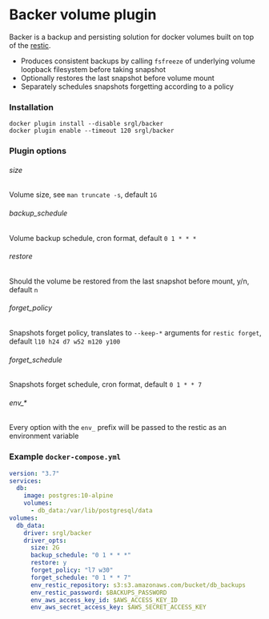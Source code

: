 # Backer volume plugin
Backer is a backup and persisting solution for docker volumes built on top of the [restic](https://github.com/restic/restic).
* Produces consistent backups by calling `fsfreeze` of underlying volume loopback filesystem before taking snapshot
* Optionally restores the last snapshot before volume mount
* Separately schedules snapshots forgetting according to a policy

### Installation
```
docker plugin install --disable srgl/backer
docker plugin enable --timeout 120 srgl/backer
```

### Plugin options
###### size
Volume size, see `man truncate -s`, default `1G`
###### backup_schedule
Volume backup schedule, cron format, default `0 1 * * *`
###### restore
Should the volume be restored from the last snapshot before mount, y/n, default `n`
###### forget_policy
Snapshots forget policy, translates to `--keep-*` arguments for `restic forget`, default `l10 h24 d7 w52 m120 y100`
###### forget_schedule
Snapshots forget schedule, cron format, default `0 1 * * 7`
###### env_*
Every option with the `env_` prefix will be passed to the restic as an environment variable

### Example `docker-compose.yml`
```yaml
version: "3.7"
services:
  db:
    image: postgres:10-alpine
    volumes:
      - db_data:/var/lib/postgresql/data
volumes:
  db_data:
    driver: srgl/backer
    driver_opts:
      size: 2G
      backup_schedule: "0 1 * * *"
      restore: y
      forget_policy: "l7 w30"
      forget_schedule: "0 1 * * 7"
      env_restic_repository: s3:s3.amazonaws.com/bucket/db_backups
      env_restic_password: $BACKUPS_PASSWORD
      env_aws_access_key_id: $AWS_ACCESS_KEY_ID
      env_aws_secret_access_key: $AWS_SECRET_ACCESS_KEY
```